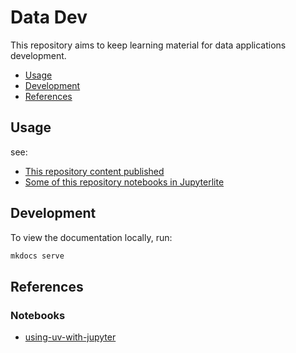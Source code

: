 # Data Dev

This repository aims to keep learning material for data applications development.

- [Usage](#usage)
- [Development](#development)
- [References](#references)

## Usage

see:

- [This repository content published](https://dmenezesgabriel.github.io/datadev)
- [Some of this repository notebooks in Jupyterlite](https://dmenezesgabriel.github.io/datadev/jupyterlite/lab/index.html)

## Development

To view the documentation locally, run:

```sh
mkdocs serve
```

## References

### Notebooks

- [using-uv-with-jupyter](https://docs.astral.sh/uv/guides/integration/jupyter/#using-uv-with-jupyter)
